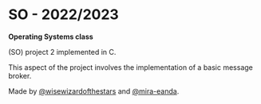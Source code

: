 # SO - 2022/2023
**Operating Systems class** 

(SO) project 2 implemented in C.

This aspect of the project involves the implementation of a basic message broker.

Made by [@wisewizardofthestars](https://github.com/wisewizardofthestars) and [@mira-eanda](https://github.com/mira-eanda).
